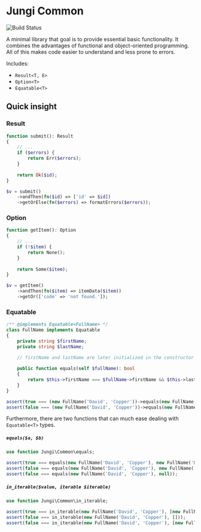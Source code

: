 # Jungi Common

![Build Status](https://github.com/piku235/jungi-common/actions/workflows/continuous-integration.yml/badge.svg)

A minimal library that goal is to provide essential basic functionality. It combines the advantages of functional
and object-oriented programming. All of this makes code easier to understand and less prone to errors.

Includes:
* `Result<T, E>`
* `Option<T>`
* `Equatable<T>`

## Quick insight

### Result

```php
function submit(): Result
{
    // ...
    if ($errors) {
        return Err($errors);
    }
    
    return Ok($id);
}

$v = submit()
    ->andThen(fn($id) => ['id' => $id])
    ->getOrElse(fn($errors) => formatErrors($errors));
```

### Option

```php
function getItem(): Option
{
    // ...
    if (!$item) {
        return None();
    }
    
    return Some($item);
}

$v = getItem()
    ->andThen(fn($item) => itemData($item))
    ->getOr(['code' => 'not found.']);
```

### Equatable

```php
/** @implements Equatable<FullName> */
class FullName implements Equatable
{
    private string $firstName;
    private string $lastName;
    
    // firstName and lastName are later initialized in the constructor

    public function equals(self $fullName): bool
    {
        return $this->firstName === $fullName->firstName && $this->lastName === $fullName->lastName;
    }
}

assert(true === (new FullName('David', 'Copper'))->equals(new FullName('David', 'Copper')));
assert(false === (new FullName('David', 'Copper'))->equals(new FullName('David', 'Eton')));
```

Furthermore, there are two functions that can much ease dealing with `Equatable<T>` types.

##### `equals($a, $b)`

```php
use function Jungi\Common\equals;

assert(true === equals(new FullName('David', 'Copper'), new FullName('David', 'Copper')));
assert(false === equals(new FullName('David', 'Copper'), new FullName('David', 'Aston')));
assert(false === equals(new FullName('David', 'Copper'), null));
```

##### `in_iterable($value, iterable $iterable)`

```php
use function Jungi\Common\in_iterable;

assert(true === in_iterable(new FullName('David', 'Copper'), [new FullName('David', 'Copper'), new FullName('James', 'Weston')]));
assert(false === in_iterable(new FullName('David', 'Copper'), []));
assert(false === in_iterable(new FullName('David', 'Copper'), [new FullName('David', 'Aston')]));
```

